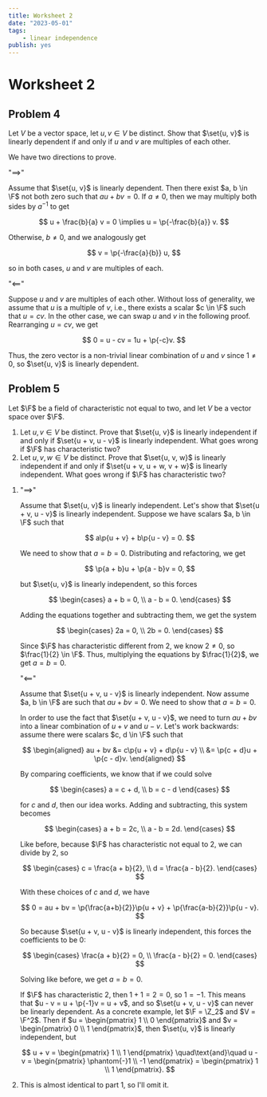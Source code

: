 ```yaml
---
title: Worksheet 2
date: "2023-05-01"
tags:
    - linear independence
publish: yes
---
```


# Worksheet 2

## Problem 4

Let $V$ be a vector space, let $u, v \in V$ be distinct. Show that $\set{u, v}$ is linearly dependent if and only if $u$ and $v$ are multiples of each other.

<solution>

We have two directions to prove.

"$\implies$"

Assume that $\set{u, v}$ is linearly dependent. Then there exist $a, b \in \F$ not both zero such that $au + bv = 0$. If $a \neq 0$, then we may multiply both sides by $a^{-1}$ to get

$$
u + \frac{b}{a} v = 0 \implies u = \p{-\frac{b}{a}} v.
$$

Otherwise, $b \neq 0$, and we analogously get

$$
v = \p{-\frac{a}{b}} u,
$$

so in both cases, $u$ and $v$ are multiples of each.

"$\impliedby$"

Suppose $u$ and $v$ are multiples of each other. Without loss of generality, we assume that $u$ is a multiple of $v$, i.e., there exists a scalar $c \in \F$ such that $u = cv$. In the other case, we can swap $u$ and $v$ in the following proof. Rearranging $u = cv$, we get

$$
0 = u - cv = 1u + \p{-c}v.
$$

Thus, the zero vector is a non-trivial linear combination of $u$ and $v$ since $1 \neq 0$, so $\set{u, v}$ is linearly dependent.

</solution>

## Problem 5

Let $\F$ be a field of characteristic not equal to two, and let $V$ be a vector space over $\F$.

1. Let $u, v \in V$ be distinct. Prove that $\set{u, v}$ is linearly independent if and only if $\set{u + v, u - v}$ is linearly independent. What goes wrong if $\F$ has characteristic two?
2. Let $u, v, w \in V$ be distinct. Prove that $\set{u, v, w}$ is linearly independent if and only if $\set{u + v, u + w, v + w}$ is linearly independent. What goes wrong if $\F$ has characteristic two?

<solution>

1. "$\implies$"

    Assume that $\set{u, v}$ is linearly independent. Let's show that $\set{u + v, u - v}$ is linearly independent. Suppose we have scalars $a, b \in \F$ such that

    $$
    a\p{u + v} + b\p{u - v} = 0.
    $$

    We need to show that $a = b = 0$. Distributing and refactoring, we get

    $$
    \p{a + b}u + \p{a - b}v = 0,
    $$

    but $\set{u, v}$ is linearly independent, so this forces

    $$
    \begin{cases}
      a + b = 0, \\
      a - b = 0.
    \end{cases}
    $$

    Adding the equations together and subtracting them, we get the system

    $$
    \begin{cases}
      2a = 0, \\
      2b = 0.
    \end{cases}
    $$

    Since $\F$ has characteristic different from $2$, we know $2 \neq 0$, so $\frac{1}{2} \in \F$. Thus, multiplying the equations by $\frac{1}{2}$, we get $a = b = 0$.

    "$\impliedby$"

    Assume that $\set{u + v, u - v}$ is linearly independent. Now assume $a, b \in \F$ are such that $au + bv = 0$. We need to show that $a = b = 0$.

    In order to use the fact that $\set{u + v, u - v}$, we need to turn $au + bv$ into a linear combination of $u + v$ and $u - v$. Let's work backwards: assume there were scalars $c, d \in \F$ such that

    $$
    \begin{aligned}
      au + bv
        &= c\p{u + v} + d\p{u - v} \\
        &= \p{c + d}u + \p{c - d}v.
    \end{aligned}
    $$

    By comparing coefficients, we know that if we could solve

    $$
    \begin{cases}
      a = c + d, \\
      b = c - d
    \end{cases}
    $$

    for $c$ and $d$, then our idea works. Adding and subtracting, this system becomes

    $$
    \begin{cases}
      a + b = 2c, \\
      a - b = 2d.
    \end{cases}
    $$

    Like before, because $\F$ has characteristic not equal to $2$, we can divide by $2$, so

    $$
    \begin{cases}
      c = \frac{a + b}{2}, \\
      d = \frac{a - b}{2}.
    \end{cases}
    $$

    With these choices of $c$ and $d$, we have

    $$
    0
      = au + bv
      = \p{\frac{a+b}{2}}\p{u + v} + \p{\frac{a-b}{2}}\p{u - v}.
    $$

    So because $\set{u + v, u - v}$ is linearly independent, this forces the coefficients to be $0$:

    $$
    \begin{cases}
      \frac{a + b}{2} = 0, \\
      \frac{a - b}{2} = 0.
    \end{cases}
    $$

    Solving like before, we get $a = b = 0$.

    If $\F$ has characteristic $2$, then $1 + 1 = 2 = 0$, so $1 = -1$. This means that $u - v = u + \p{-1}v = u + v$, and so $\set{u + v, u - v}$ can never be linearly dependent. As a concrete example, let $\F = \Z_2$ and $V = \F^2$. Then if $u = \begin{pmatrix} 1 \\ 0 \end{pmatrix}$ and $v = \begin{pmatrix} 0 \\ 1 \end{pmatrix}$, then $\set{u, v}$ is linearly independent, but

    $$
    u + v = \begin{pmatrix} 1 \\ 1 \end{pmatrix}
    \quad\text{and}\quad
    u - v = \begin{pmatrix} \phantom{-}1 \\ -1 \end{pmatrix} = \begin{pmatrix} 1 \\ 1 \end{pmatrix}.
    $$

2. This is almost identical to part 1, so I'll omit it.

</solution>
